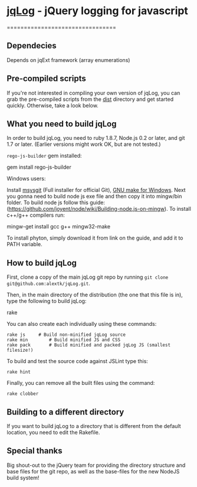 # [jqLog]() - jQuery logging for javascript
================================

Dependecies
-------------------
Depends on jqExt framework (array enumerations)


Pre-compiled scripts
--------------------
If you're not interested in compiling your own version of jqLog, you can grab the pre-compiled scripts from the
[dist](https://github.com/alextk/jqLog/tree/master/dist/) directory and get started quickly. Otherwise, take a look below.


What you need to build jqLog
----------------------------
In order to build jqLog, you need to ruby 1.8.7, Node.js 0.2 or later, and git 1.7 or later.
(Earlier versions might work OK, but are not tested.)

`rego-js-builder` gem installed:

  gem install rego-js-builder

Windows users:

   Install [msysgit](https://code.google.com/p/msysgit/) (Full installer for official Git),
   [GNU make for Windows](http://gnuwin32.sourceforge.net/packages/make.htm).
   Next you gonna need to build node js exe file and then copy it into mingw/bin folder. To build node js follow this guide:
   (https://github.com/joyent/node/wiki/Building-node.js-on-mingw). To install c++/g++ compilers run:

   mingw-get install gcc g++ mingw32-make

   To install phyton, simply download it from link on the guide, and add it to PATH variable.



How to build jqLog
------------------
First, clone a copy of the main jqLog git repo by running `git clone git@github.com:alextk/jqLog.git`.

Then, in the main directory of the distribution (the one that this file is in), type
the following to build jqLog:

  rake

You can also create each individually using these commands:

	rake js		# Build non-minified jqLog source
	rake min 		# Build minified JS and CSS
	rake pack		# Build minified and packed jqLog JS (smallest filesize!)

To build and test the source code against JSLint type this:

	rake hint

Finally, you can remove all the built files using the command:

	rake clobber


Building to a different directory
---------------------------------
If you want to build jqLog to a directory that is different from the default location, you need to edit the Rakefile.

Special thanks
--------------
Big shout-out to the jQuery team for providing the directory structure and base files for the git repo, as well as the base-files for the new NodeJS build system!